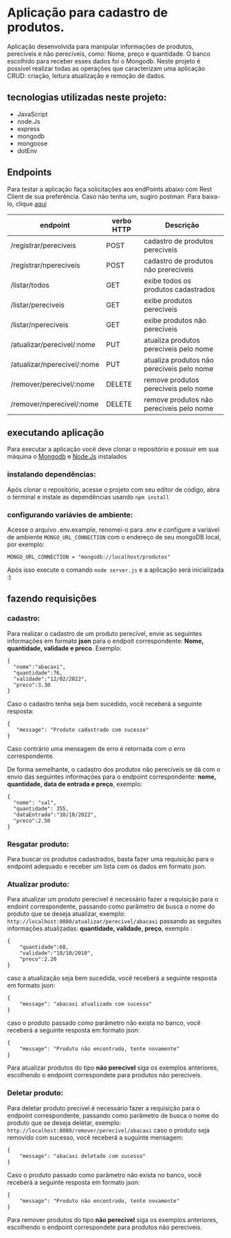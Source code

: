 # Aplicação para cadastro de produtos.
Aplicação desenvolvida para manipular informações de produtos, perecíveis e não perecíveis, como: Nome, preço e quantidade. O banco escolhido para receber esses dados foi o Mongodb. Neste projeto é possível realizar todas as operações que caracterizam uma aplicação CRUD: criação, leitura atualização e remoção de dados.

## tecnologias utilizadas neste projeto:
- JavaScript
- node.Js 
- express
- mongodb
- mongoose
- dotEnv

## Endpoints 
Para testar a aplicação faça solicitações aos endPoints abaixo com Rest Client de sua preferência. Caso não tenha um, sugiro postman. Para baixa-lo, clique <a href="https://www.postman.com/">aqui</a>  

| endpoint | verbo HTTP | Descrição |
|------|------------|-----------|
| /registrar/pereciveis | POST | cadastro de produtos pereciveis|
| /registrar/npereciveis | POST | cadastro de produtos não prereciveis |
| /listar/todos | GET | exibe todos os produtos cadastrados |
| /listar/pereciveis | GET | exibe produtos pereciveis |
| /listar/npereciveis | GET | exibe produtos não pereciveis |
| /atualizar/perecivel/:nome | PUT | atualiza produtos pereciveis pelo nome |
| /atualizar/nperecivel/:nome | PUT | atualiza produtos não pereciveis pelo nome|
| /remover/perecivel/:nome | DELETE | remove produtos pereciveis pelo nome |
| /remover/nperecivel/:nome | DELETE | remove produtos não pereciveis pelo nome |


## executando aplicação
Para executar a aplicação você deve clonar o repositório e possuir em sua máquina o <a href="https://www.mongodb.com/docs/manual/tutorial/install-mongodb-on-windows/">Mongodb</a> e <a href="https://nodejs.org/en/">Node.Js</a> instalados

### instalando dependências:
Após clonar o repositório, acesse o projeto com seu editor de código, abra o terminal e instale as dependências usando `npm install`

### configurando variávies de ambiente:
Acesse o arquivo .env.example, renomei-o para .env e configure a variável de ambiente `MONGO_URL_CONNECTION` com o endereço de seu mongoDB local, por exemplo:

```
MONGO_URL_CONNECTION = "mongodb://localhost/produtos"
```
Após isso execute o comando `node server.js` e a aplicação será inicializada :)

## fazendo requisições

### cadastro:
  Para realizar o cadastro de um produto perecível, envie as seguintes informações em formato <b>json</b> para o endpoit correspondente: <b>Nome, quantidade, validade e preco</b>. Exemplo:
  
  ```````````````````````
  {
    "nome":"abacaxi",
    "quantidade":76,
    "validade":"12/02/2022",
    "preco":3.30
}
  ```````````````````````
  
 Caso o cadastro tenha seja bem sucedido, você receberá a seguinte resposta:
 
 ```````````````````````
 {
    "message": "Produto cadastrado com sucesso"
 }
  ```````````````````````
  Caso contrário uma mensagem de erro é retornada com o erro correspondente.
  
  De forma semelhante, o cadastro dos produtos não perecíveis se dá com o envio das seguintes informações para o endpoint correspondente: <b>nome, quantidade, data de entrada e preço</b>, exemplo:
  
  ```````````````````````
  {
    "nome": "sal",
    "quantidade": 355,
    "dataEntrada":"10/10/2022",
    "preco":2.50
 }
```````````````````````

### Resgatar produto:
Para buscar os produtos cadastrados, basta fazer uma requisição para o endpoint adequado e receber um lista com os dados em formato json.

### Atualizar produto:
Para atualizar um produto perecivel é necessário fazer a requisição para o endoint correspondente, passando como parâmetro de busca o nome do produto que se deseja atualizar, exemplo: 
`http://localhost:8080/atualizar/perecivel/abacaxi`
passando as seguites informações atualizadas: <b>quantidade, validade, preço</b>, exemplo :

````````
{
    "quantidade":68,
    "validade":"10/10/2010",
    "preco":2.20
}
````````
caso a atualização seja bem sucedida, você receberá a seguinte resposta em formato json:

````
{
    "message": "abacaxi atualizado com sucesso"
}
````
caso o produto passado como parâmetro não exista no banco, você receberá a seguinte resposta em formato json:

````
{
    "message": "Produto não encontrado, tente novamente"
}
````

Para atualizar produtos do tipo <b>não perecivel</b> siga os exemplos anteriores, escolhendo o endpoint correspondete para produtos não pereciveis.

### Deletar produto:

Para deletar produto precivel é necessário fazer a requisição para o endpoint correspondente, passando como parâmetro de busca o nome do produto que se deseja deletar, exemplo:
`http://localhost:8080/remover/perecivel/abacaxi`
caso o produto seja removido com sucesso, você receberá a suguinte mensagem:

````
{
    "message": "abacaxi deletado com sucesso"
}
````
Caso o produto passado como parâmetro não exista no banco, você receberá a seguinte resposta em formato json:
````
{
    "message": "Produto não encontrado, tente novamente"
}
````
Para remover produtos do tipo <b>não perecivel</b> siga os exemplos anteriores, escolhendo o endpoint correspondete para produtos não pereciveis.

